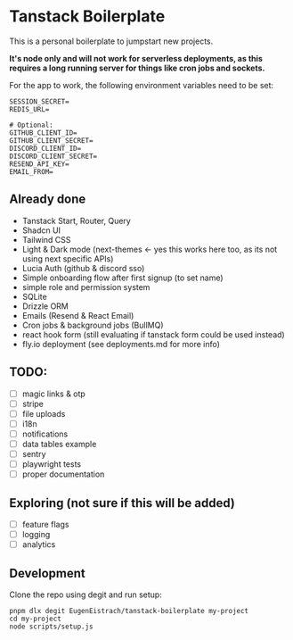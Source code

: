 # Tanstack Boilerplate

This is a personal boilerplate to jumpstart new projects.

**It's node only and will not work for serverless deployments, as this requires a long running server for things like cron jobs and sockets.**

For the app to work, the following environment variables need to be set:

```
SESSION_SECRET=
REDIS_URL=

# Optional:
GITHUB_CLIENT_ID=
GITHUB_CLIENT_SECRET=
DISCORD_CLIENT_ID=
DISCORD_CLIENT_SECRET=
RESEND_API_KEY=
EMAIL_FROM=
```

## Already done

- Tanstack Start, Router, Query
- Shadcn UI
- Tailwind CSS
- Light & Dark mode (next-themes <- yes this works here too, as its not using next specific APIs)
- Lucia Auth (github & discord sso)
- Simple onboarding flow after first signup (to set name)
- simple role and permission system
- SQLite
- Drizzle ORM
- Emails (Resend & React Email)
- Cron jobs & background jobs (BullMQ)
- react hook form (still evaluating if tanstack form could be used instead)
- fly.io deployment (see deployments.md for more info)

## TODO:

- [ ] magic links & otp
- [ ] stripe
- [ ] file uploads
- [ ] i18n
- [ ] notifications
- [ ] data tables example
- [ ] sentry
- [ ] playwright tests
- [ ] proper documentation

## Exploring (not sure if this will be added)

- [ ] feature flags
- [ ] logging
- [ ] analytics

## Development

Clone the repo using degit and run setup:

```
pnpm dlx degit EugenEistrach/tanstack-boilerplate my-project
cd my-project
node scripts/setup.js
```
